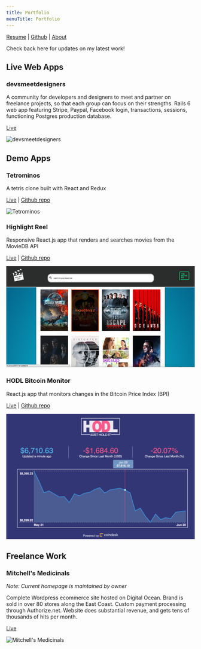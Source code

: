 ```yaml
---
title: Portfolio
menuTitle: Portfolio
---
```


[Resume](https://drive.google.com/file/d/1OtKl7VDSqySLjQ-ku82zYNhIvrbP2vpb/view?usp=sharing) |
[Github](https://github.com/chrisbradshaw) |
[About](/about)

Check back here for updates on my latest work!

## Live Web Apps

### devsmeetdesigners

A community for developers and designers to meet and partner on freelance projects, so that each group can focus on their strengths.
Rails 6 web app featuring Stripe, Paypal, Facebook login, transactions, sessions, functioning Postgres production database.

[Live](https://devsmeetdesigners.herokuapp.com/)

![devsmeetdesigners](https://res.cloudinary.com/dgxvjwyhm/image/upload/v1609630835/devs-meet-designers/Screen_Shot_2021-01-02_at_6.38.23_PM.png)

## Demo Apps

### Tetrominos

A tetris clone built with React and Redux

[Live](https://tetrominos.netlify.com/) | [Github repo](https://github.com/chrisbradshaw/tetrominos)

![Tetrominos](https://res.cloudinary.com/dgxvjwyhm/image/upload/v1530912613/tetrominos-preview.jpg)

### Highlight Reel

Responsive React.js app that renders and searches movies from the MovieDB API

[Live](https://highlight-reel.netlify.com/) | [Github repo](https://github.com/chrisbradshaw/highlight-reel)

![Highlight Reel](https://github.com/chrisbradshaw/highlight-reel/raw/master/src/img/app-screenshot-lg.png)

### HODL Bitcoin Monitor

React.js app that monitors changes in the Bitcoin Price Index (BPI)

[Live](https://hodl-svg-chart.netlify.com/) | [Github repo](https://github.com/chrisbradshaw/hodl-svg-line-chart)

![HODL Bitcoin Monitor](https://github.com/chrisbradshaw/hodl-svg-line-chart/raw/master/src/img/hodl-chart.png?raw=true)

## Freelance Work

### Mitchell's Medicinals

_Note: Current homepage is maintained by owner_

Complete Wordpress ecommerce site hosted on Digital Ocean. Brand is sold in over 80 stores along the East Coast. Custom payment processing through Authorize.net. Website does substantial revenue, and gets tens of thousands of hits per month.

[Live](https://www.mitchellsmedicinals.com)

![Mitchell's Medicinals](https://res.cloudinary.com/dgxvjwyhm/image/upload/v1609709015/Screen_Shot_2021-01-03_at_4.22.56_PM.png)
